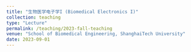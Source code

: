 ```yaml
---
title: "生物医学电子学I (Biomedical Electronics I)"
collection: teaching
type: "Lecture"
permalink: /teaching/2023-fall-teaching
venue: "School of Biomedical Engineering, ShanghaiTech University"
date: 2023-09-01
---
```

